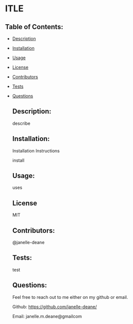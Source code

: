 # ITLE
   ## Table of Contents: 
   
* [Description](#Description)

* [Installation](#Installation)

* [Usage](#Usage)

* [License](#License)

* [Contributors](#Contributors)

* [Tests](#Tests)

* [Questions](#Questions)

   ## Description: 
   describe
   ## Installation: 

   Installation Instructions
   
   install
   ## Usage: 
   uses
   ## License
   MIT
   ## Contributors: 
   @janelle-deane
   ## Tests: 
   test
   ## Questions: 
   Feel free to reach out to me either on my github or email. 
   
   Github:
   https://github.com/janelle-deane/
   
   Email:
   janelle.m.deane@gmailcom